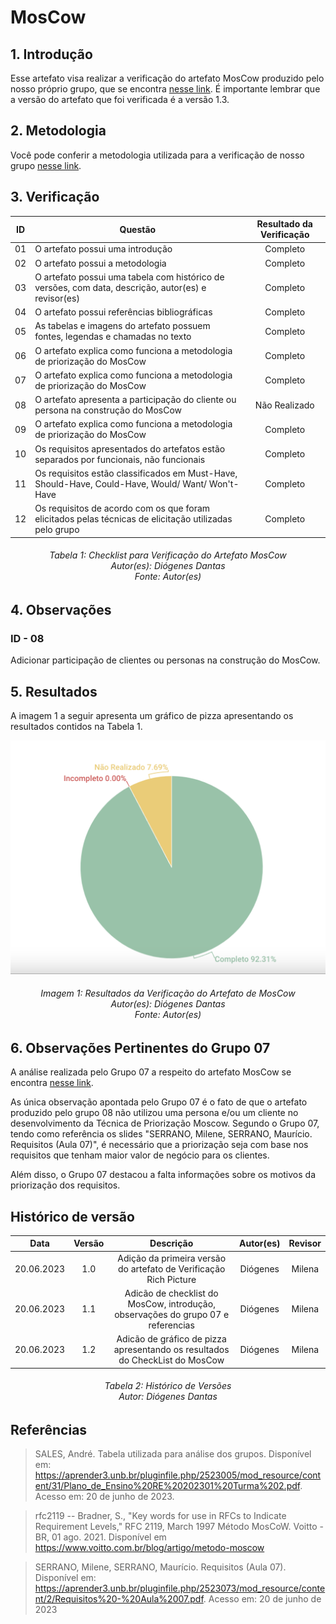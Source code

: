 # MosCow

## 1. Introdução
Esse artefato visa realizar a verificação do artefato MosCow produzido pelo nosso próprio grupo, que se encontra [nesse link](https://requisitos-de-software.github.io/2023.1-Twitch/elicitacao/priorizacao/).
É importante lembrar que a versão do artefato que foi verificada é a versão 1.3. 

## 2. Metodologia
Você pode conferir a metodologia utilizada para a verificação de nosso grupo [nesse link](https://requisitos-de-software.github.io/2023.1-Twitch/verificacao_grupo01/planejamento/).

## 3. Verificação

| ID |Questão| Resultado da Verificação |
| :---: | --- | :---: |
| 01 | O artefato possui uma introdução | Completo |
| 02 | O artefato possui a metodologia  | Completo |
| 03 | O artefato possui uma tabela com histórico de versões, com data, descrição, autor(es) e revisor(es)  | Completo |
| 04 | O artefato possui referências bibliográficas  | Completo |
| 05 | As tabelas e imagens do artefato possuem fontes, legendas e chamadas no texto | Completo |
| 06 | O artefato explica como funciona a metodologia de priorização do MosCow | Completo |
| 07 | O artefato explica como funciona a metodologia de priorização do MosCow | Completo |
| 08 | O artefato apresenta a participação do cliente ou persona na construção do MosCow | Não Realizado |
| 09 | O artefato explica como funciona a metodologia de priorização do MosCow | Completo |
| 10 | Os requisitos apresentados do artefatos estão separados por funcionais, não funcionais | Completo |
| 11 | Os requisitos estão classificados em Must-Have, Should-Have, Could-Have, Would/ Want/ Won't- Have | Completo |
| 12 | Os requisitos de acordo com os que foram elicitados pelas técnicas de elicitação utilizadas pelo grupo | Completo |


<h6 align = "center"> Tabela 1: Checklist para Verificação do Artefato MosCow
<br> Autor(es): Diógenes Dantas
<br>Fonte: Autor(es)</h6>

## 4. Observações

### ID - 08

Adicionar participação de clientes ou personas na construção do MosCow.

## 5. Resultados
A imagem 1 a seguir apresenta um gráfico de pizza apresentando os resultados contidos na Tabela 1.

![Resultados MosCow](./imagens/resultado_moscow.png)
<h6 align = "center"> Imagem 1: Resultados da Verificação do Artefato de MosCow
<br> Autor(es): Diógenes Dantas
<br>Fonte: Autor(es)</h6>

## 6. Observações Pertinentes do Grupo 07
A análise realizada pelo Grupo 07 a respeito do artefato MosCow se encontra [nesse link](https://requisitos-de-software.github.io/2023.1-Petz/analise/teste/moscow/).

As única observação apontada pelo Grupo 07 é o fato de que o artefato produzido pelo grupo 08 não utilizou uma persona e/ou um cliente no desenvolvimento da Técnica de Priorização Moscow. Segundo o Grupo 07, tendo como referência os slides "SERRANO, Milene, SERRANO, Maurício. Requisitos (Aula 07)", é necessário que a priorização seja com base nos requisitos que tenham maior valor de negócio para os clientes.

Além disso, o Grupo 07 destacou a falta informações sobre os motivos da priorização dos requisitos.

## Histórico de versão
|    Data    | Versão | Descrição                                                                      | Autor(es)  | Revisor  |
| :--------: | :----: | :----------------------------------------------------------------------------: | :--------: | :------: |
| 20.06.2023 | 1.0    | Adição da primeira versão do artefato de Verificação Rich Picture |  Diógenes  | Milena |
| 20.06.2023 | 1.1    | Adicão de checklist do MosCow, introdução, observações do grupo 07 e referencias|   Diógenes   | Milena |
| 20.06.2023 | 1.2    | Adicão de gráfico de pizza apresentando os resultados do CheckList do MosCow |   Diógenes   | Milena |

<h6 align = "center"> Tabela 2: Histórico de Versões
<br> Autor: Diógenes Dantas </h6>

## Referências

>SALES, André. Tabela utilizada para análise dos grupos. Disponível em: https://aprender3.unb.br/pluginfile.php/2523005/mod_resource/content/31/Plano_de_Ensino%20RE%20202301%20Turma%202.pdf. Acesso em: 20 de junho de 2023.

>rfc2119 -- Bradner, S., "Key words for use in RFCs to Indicate Requirement Levels," RFC 2119, March 1997 Método MosCoW. Voitto - BR, 01 ago. 2021. Disponível em https://www.voitto.com.br/blog/artigo/metodo-moscow

>SERRANO, Milene, SERRANO, Maurício. Requisitos (Aula 07). Disponível em: https://aprender3.unb.br/pluginfile.php/2523073/mod_resource/content/2/Requisitos%20-%20Aula%2007.pdf. Acesso em: 20 de junho de 2023